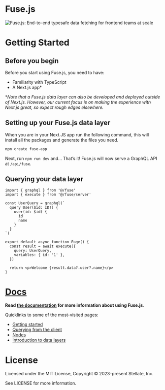 # Fuse.js

![Fuse.js: End-to-end typesafe data fetching for frontend teams at scale](https://images.ctfassets.net/yq1dddfl2vc7/6EDzUh3emBY3uQqoxulmPA/037e0ca78ddd7aab9c04dd520b2ca38e/fusejs-twitter-header.png)

# Getting Started

## Before you begin

Before you start using Fuse.js, you need to have:

- Familiarity with TypeScript
- A Next.js app\*

\*_Note that a Fuse.js data layer can also be developed and deployed outside of Next.js. However, our current focus is on making the experience with Next.js great, so expect rough edges elsewhere._

## Setting up your Fuse.js data layer

When you are in your Next.JS app run the following command, this will
install all the packages and generate the files you need.

```sh npm2yarn
npm create fuse-app
```

Next, run `npm run dev` and... That’s it! Fuse.js will now serve a GraphQL API at `/api/fuse`.

## Querying your data layer

```tsx
import { graphql } from '@/fuse'
import { execute } from '@/fuse/server'

const UserQuery = graphql(`
  query User($id: ID!) {
    user(id: $id) {
      id
      name
    }
  }
`)

export default async function Page() {
  const result = await execute({
    query: UserQuery,
    variables: { id: '1' },
  })

  return <p>Welcome {result.data?.user?.name}</p>
}
```

# [Docs](https://fusejs.org/docs)

**Read [the documentation](https://fusejs.org/docs) for more information about using Fuse.js**.

Quicklinks to some of the most-visited pages:

- [Getting started](https://fusejs.org/docs)
- [Querying from the client](https://fusejs.org/docs/basics/client)
- [Nodes](https://fusejs.org/docs/basics/nodes)
- [Introduction to data layers](https://fusejs.org/docs/data-layers)

# License

Licensed under the MIT License, Copyright © 2023-present Stellate, Inc.

See LICENSE for more information.
